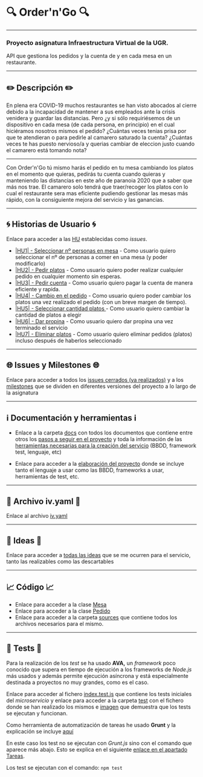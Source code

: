 # :mag: Order'n'Go :mag:
---
### Proyecto asignatura Infraestructura Virtual de la UGR.

API que gestiona los pedidos y la cuenta de y en cada mesa en un restaurante.

***

## :pencil2: Descripción :pencil2:

En plena era COVID-19 muchos restaurantes se han visto abocados al cierre debido a la incapacidad de mantener a sus empleados ante la crisis venidera y guardar las distancias.
Pero ¿y si sólo requiriésemos de un dispositivo en cada mesa (de cada persona, en principio) en el cual hiciéramos nosotros mismos el pedido?
¿Cuántas veces tenias prisa por que te atendieran o para pedirle al camarero saturado la cuenta?
¿Cuántas veces te has puesto nervioso/a y querias cambiar de eleccion justo cuando el camarero está tomando nota?

---

Con Order'n'Go tú mismo harás el pedido en tu mesa cambiando los platos en el momento que quieras, pedirás tu cuenta cuando quieras y manteniendo las distancias en este año de paranoia 2020 que a saber que más nos trae. El camarero solo tendrá que traer/recoger los platos con lo cual el restaurante sera mas eficiente pudiendo gestionar las mesas más rápido, con la consiguiente mejora del servicio y las ganancias.

---


## :cyclone: Historias de Usuario :cyclone:

Enlace para acceder a las [HU](https://github.com/LCinder/Order-Go/issues) establecidas como *issues*.
- [|HU1| - Seleccionar nº personas en mesa](https://github.com/LCinder/Order-n-Go/issues/1) - Como usuario quiero seleccionar el nº de personas a comer en una mesa (y poder modificarlo)
- [|HU2| - Pedir platos](https://github.com/LCinder/Order-n-Go/issues/2) - Como usuario quiero poder realizar cualquier pedido en cualquier momento sin esperas.
- [|HU3| - Pedir cuenta](https://github.com/LCinder/Order-n-Go/issues/3) - Como usuario quiero pagar la cuenta de manera eficiente y rapida.
- [|HU4| - Cambio en el pedido](https://github.com/LCinder/Order-n-Go/issues/4) - Como usuario quiero poder cambiar los platos una vez realizado el pedido (con un breve margen de tiempo).
- [|HU5| - Seleccionar cantidad platos ](https://github.com/LCinder/Order-n-Go/issues/26) - Como usuario quiero cambiar la cantidad de platos a elegir
- [|HU6| - Dar propina](https://github.com/LCinder/Order-n-Go/issues/27) - Como usuario quiero dar propina una vez terminado el servicio
- [|HU7| - Eliminar platos](https://github.com/LCinder/Order-n-Go/issues/28) - Como usuario quiero eliminar pedidos (platos) incluso después de haberlos seleccionado

---

## :globe_with_meridians: Issues y Milestones :globe_with_meridians:

Enlace para acceder a todos los [issues cerrados (ya realizados)](https://github.com/LCinder/Order-n-Go/issues?q=is%3Aissue+is%3Aclosed) y a los [milestones](https://github.com/LCinder/Order-n-Go/milestones) que se dividen en diferentes versiones del proyecto a lo largo de la asignatura

---

## :information_source: Documentación y herramientas :information_source:

- Enlace a la carpeta [docs](https://github.com/LCinder/Order-Go/tree/master/docs) con todos los documentos que contiene entre otros los [pasos a seguir en el proyecto](https://github.com/LCinder/Order-n-Go/blob/master/docs/stepsProyecto.md) y toda la información de las [herramientas necesarias para la creación del servicio](https://github.com/LCinder/Order-n-Go/blob/master/docs/elaboracionProyecto.md) (BBDD, framework test, lenguaje, etc)

- Enlace para acceder a la [elaboración del proyecto](https://github.com/LCinder/Order-Go/blob/master/docs/elaboracionProyecto.md) donde se incluye tanto el lenguaje a usar como las BBDD, frameworks a usar, herramientas de test, etc.

---


## :triangular_flag_on_post: Archivo iv.yaml :triangular_flag_on_post:

Enlace al archivo [iv.yaml](https://github.com/LCinder/Order-Go/blob/master/iv.yaml)

---

## :thought_balloon: Ideas :thought_balloon:
Enlace para acceder a [todas las ideas](https://github.com/LCinder/Order-Go/blob/master/docs/ideas.md) que se me ocurren para el servicio, tanto las realizables como las descartables

---

## :chart_with_upwards_trend: Código :chart_with_upwards_trend:
- Enlace para acceder a la clase  [Mesa](https://github.com/LCinder/Order-Go/blob/master/src/mesa.js) 
- Enlace para acceder a la clase  [Pedido](https://github.com/LCinder/Order-Go/blob/master/src/pedido.js) 
- Enlace para acceder a la carpeta [sources](https://github.com/LCinder/Order-Go/tree/master/src) que contiene todos los archivos necesarios para el mismo.

---

## :hammer: Tests :hammer:
Para la realización de los *test* se ha usado **AVA,** un *framework* poco conocido que supera en tiempo de ejecución a los frameworks de *Node.js* más usados y además permite ejecución asíncrona y está especialmente destinada a proyectos no muy grandes, como es el caso.


Enlace para acceder al fichero [index.test.js](https://github.com/LCinder/Order-Go/tree/master/tests/index.test.js) que contiene los tests iniciales del *microservicio* y
enlace para acceder a la carpeta [test](https://github.com/LCinder/Order-Go/tree/master/tests) con el fichero  donde se han realizado los mismos e [imagen](https://github.com/LCinder/Order-n-Go/blob/master/docs/img/tests1.PNG) que demuestra que los tests se ejecutan y funcionan.

Como herramienta de automatización de tareas he usado **Grunt** y la explicación se incluye [aquí](https://github.com/LCinder/Order-Go/blob/master/docs/elaboracionProyecto.md)

En este caso los test no se ejecutan con *Grunt.js* sino con el comando que aparece más abajo. Esto se explica en el siguiente [enlace en el apartado Tareas](https://github.com/LCinder/Order-n-Go/blob/master/docs/elaboracionProyecto.md).

Los test se ejecutan con el comando:
`npm test`

